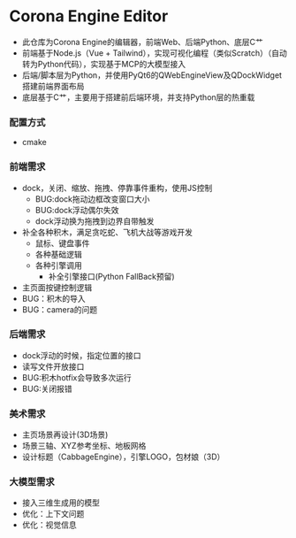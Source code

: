 # Corona Engine Editor
- 此仓库为Corona Engine的编辑器，前端Web、后端Python、底层C艹
- 前端基于Node.js（Vue + Tailwind），实现可视化编程（类似Scratch）（自动转为Python代码），实现基于MCP的大模型接入
- 后端/脚本层为Python，并使用PyQt6的QWebEngineView及QDockWidget搭建前端界面布局
- 底层基于C艹，主要用于搭建前后端环境，并支持Python层的热重载
  
### 配置方式
- cmake

### 前端需求
- dock，关闭、缩放、拖拽、停靠事件重构，使用JS控制
	- BUG:dock拖动边框改变窗口大小
 	- BUG:dock浮动偶尔失效
	- dock浮动换为拖拽到边界自带触发
- 补全各种积木，满足贪吃蛇、飞机大战等游戏开发
	- 鼠标、键盘事件
 	- 各种基础逻辑
  	- 各种引擎调用
        - 补全引擎接口(Python FallBack预留)
- 主页面按键控制逻辑
- BUG：积木的导入 
- BUG：camera的问题
  
### 后端需求
- dock浮动的时候，指定位置的接口
- 读写文件开放接口
- BUG:积木hotfix会导致多次运行
- BUG:关闭报错
  
### 美术需求
-  主页场景再设计(3D场景) 
-  场景三轴、XYZ参考坐标、地板网格
-  设计标题（CabbageEngine），引擎LOGO，包材娘（3D）

### 大模型需求
- 接入三维生成用的模型
- 优化：上下文问题
- 优化：视觉信息
